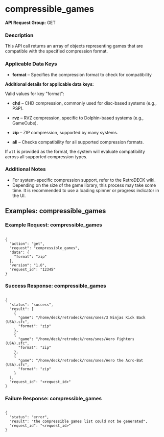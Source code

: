 # compressible_games

**API Request Group:** GET

### Description

This API call returns an array of objects representing games that are compatible with the specified compression format. 

### Applicable Data Keys

- **format** – Specifies the compression format to check for compatibility

**Additional details for applicable data keys:**

Valid values for key "format":

- **chd** – CHD compression, commonly used for disc-based systems (e.g., PSP).

- **rvz** – RVZ compression, specific to Dolphin-based systems (e.g., GameCube).

- **zip** – ZIP compression, supported by many systems.

- **all** – Checks compatibility for all supported compression formats.

If `all` is provided as the format, the system will evaluate compatibility across all supported compression types.

### Additional Notes

- For system-specific compression support, refer to the RetroDECK wiki.
- Depending on the size of the game library, this process may take some time. It is recommended to use a loading spinner or progress indicator in the UI.

## Examples: compressible_games

### Example Request: compressible_games

```

{
  "action": "get",
  "request": "compressible_games",
  "data": {
    "format": "zip"
  },
  "version": "1.0",
  "request_id": "12345"
}

```

### Success Response: compressible_games

```

{
  "status": "success",
  "result": [
    {
      "game": "/home/deck/retrodeck/roms/snes/3 Ninjas Kick Back (USA).sfc",
      "format": "zip"
    },
    {
      "game": "/home/deck/retrodeck/roms/snes/Aero Fighters (USA).sfc",
      "format": "zip"
    },
    {
      "game": "/home/deck/retrodeck/roms/snes/Aero the Acro-Bat (USA).sfc",
      "format": "zip"
    }
  ],
  "request_id": "<request_id>"
}

```

### Failure Response: compressible_games

```

{
  "status": "error",
  "result": "the compressible games list could not be generated",
  "request_id": "<request_id>"
}

```


